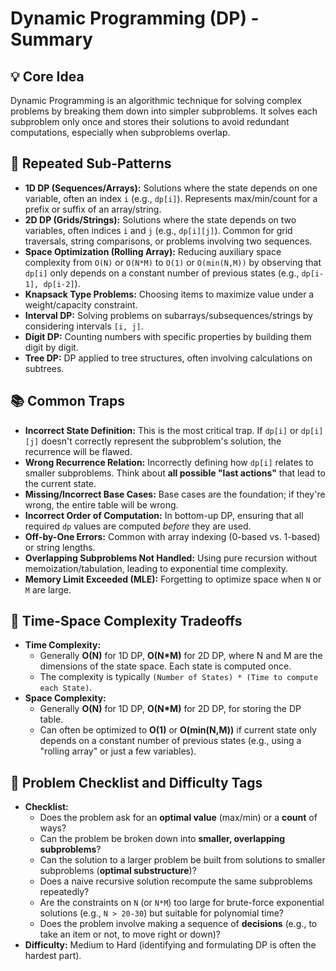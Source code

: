 # Dynamic Programming (DP) - Summary

## 💡 Core Idea
Dynamic Programming is an algorithmic technique for solving complex problems by breaking them down into simpler subproblems. It solves each subproblem only once and stores their solutions to avoid redundant computations, especially when subproblems overlap.

## 🔁 Repeated Sub-Patterns
* **1D DP (Sequences/Arrays):** Solutions where the state depends on one variable, often an index `i` (e.g., `dp[i]`). Represents max/min/count for a prefix or suffix of an array/string.
* **2D DP (Grids/Strings):** Solutions where the state depends on two variables, often indices `i` and `j` (e.g., `dp[i][j]`). Common for grid traversals, string comparisons, or problems involving two sequences.
* **Space Optimization (Rolling Array):** Reducing auxiliary space complexity from `O(N)` or `O(N*M)` to `O(1)` or `O(min(N,M))` by observing that `dp[i]` only depends on a constant number of previous states (e.g., `dp[i-1], dp[i-2]`).
* **Knapsack Type Problems:** Choosing items to maximize value under a weight/capacity constraint.
* **Interval DP:** Solving problems on subarrays/subsequences/strings by considering intervals `[i, j]`.
* **Digit DP:** Counting numbers with specific properties by building them digit by digit.
* **Tree DP:** DP applied to tree structures, often involving calculations on subtrees.

## 📚 Common Traps
* **Incorrect State Definition:** This is the most critical trap. If `dp[i]` or `dp[i][j]` doesn't correctly represent the subproblem's solution, the recurrence will be flawed.
* **Wrong Recurrence Relation:** Incorrectly defining how `dp[i]` relates to smaller subproblems. Think about **all possible "last actions"** that lead to the current state.
* **Missing/Incorrect Base Cases:** Base cases are the foundation; if they're wrong, the entire table will be wrong.
* **Incorrect Order of Computation:** In bottom-up DP, ensuring that all required `dp` values are computed *before* they are used.
* **Off-by-One Errors:** Common with array indexing (0-based vs. 1-based) or string lengths.
* **Overlapping Subproblems Not Handled:** Using pure recursion without memoization/tabulation, leading to exponential time complexity.
* **Memory Limit Exceeded (MLE):** Forgetting to optimize space when `N` or `M` are large.

## 🔁 Time-Space Complexity Tradeoffs
* **Time Complexity:**
    * Generally **O(N)** for 1D DP, **O(N*M)** for 2D DP, where N and M are the dimensions of the state space. Each state is computed once.
    * The complexity is typically `(Number of States) * (Time to compute each State)`.
* **Space Complexity:**
    * Generally **O(N)** for 1D DP, **O(N*M)** for 2D DP, for storing the DP table.
    * Can often be optimized to **O(1)** or **O(min(N,M))** if current state only depends on a constant number of previous states (e.g., using a "rolling array" or just a few variables).

## 📌 Problem Checklist and Difficulty Tags
* **Checklist:**
    * Does the problem ask for an **optimal value** (max/min) or a **count** of ways?
    * Can the problem be broken down into **smaller, overlapping subproblems**?
    * Can the solution to a larger problem be built from solutions to smaller subproblems (**optimal substructure**)?
    * Does a naive recursive solution recompute the same subproblems repeatedly?
    * Are the constraints on `N` (or `N*M`) too large for brute-force exponential solutions (e.g., `N > 20-30`) but suitable for polynomial time?
    * Does the problem involve making a sequence of **decisions** (e.g., to take an item or not, to move right or down)?
* **Difficulty:** Medium to Hard (identifying and formulating DP is often the hardest part).
